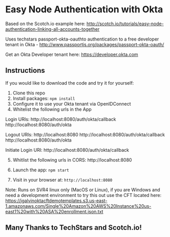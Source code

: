 # Easy Node Authentication with Okta

Based on the Scotch.io example here:  http://scotch.io/tutorials/easy-node-authentication-linking-all-accounts-together

Uses techstars passport-okta-oauthto authentication to a free developer tenant in Okta - http://www.passportjs.org/packages/passport-okta-oauth/

Get an Okta Developer tenant here:  https://developer.okta.com 

## Instructions

If you would like to download the code and try it for yourself:

1. Clone this repo
2. Install packages: `npm install`
3. Configure it to use your Okta tenant via OpenIDConnect
4. Whitelist the following urls in the App 

Login URIs:
http://localhost:8080/auth/okta/callback
http://localhost:8080/auth/okta

Logout URIs:
http://localhost:8080
http://localhost:8080/auth/okta/callback
http://localhost:8080/auth/okta

Initiate Login URI:
http://localhost:8080/auth/okta/callback

5.  Whitlist the following urls in CORS:
http://localhost:8080

5. Launch the app: `npm start`
6. Visit in your browser at: `http://localhost:8080`

Note:  Runs on SVR4 linux only (MacOS or Linux), if you are Windows and need a development environment to try this out use the CFT located here:  https://jgalvinoktacftdemotemplates.s3.us-east-1.amazonaws.com/Single%20Amazon%20AWS%20Instance%20us-east1%20with%20ASA%20enrollment.json.txt


## Many Thanks to TechStars and Scotch.io!  
